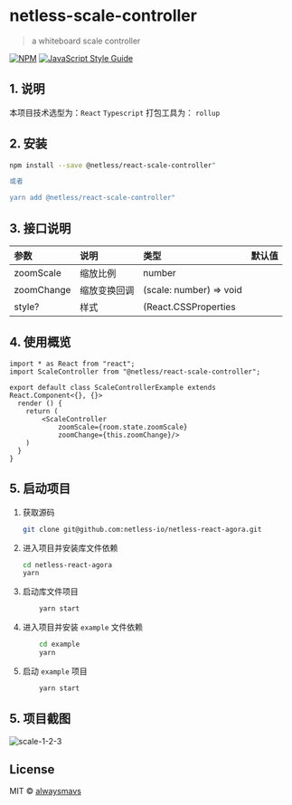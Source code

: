 # netless-scale-controller

> a whiteboard scale controller

[![NPM](https://img.shields.io/npm/v/@netless/react-scale-controller".svg)](https://www.npmjs.com/package/@netless/react-scale-controller") [![JavaScript Style Guide](https://img.shields.io/badge/code_style-standard-brightgreen.svg)](https://standardjs.com)

## 1. 说明

本项目技术选型为：`React` `Typescript`
打包工具为： `rollup`  


## 2. 安装

```bash
npm install --save @netless/react-scale-controller"

或者

yarn add @netless/react-scale-controller"
```
## 3. 接口说明

| 参数                       | 说明               | 类型                                         | 默认值 |
| :------------------------- | :----------------- | :------------------------------------------- | :----: |
| zoomScale       | 缩放比例 | number                            |        |
| zoomChange   | 缩放变换回调 | (scale: number) => void |        |
| style? | 样式 | (React.CSSProperties |        |

## 4. 使用概览

```tsx
import * as React from "react";
import ScaleController from "@netless/react-scale-controller";

export default class ScaleControllerExample extends React.Component<{}, {}> 
  render () {
    return (
        <ScaleController
            zoomScale={room.state.zoomScale}
            zoomChange={this.zoomChange}/>
    )
  }
}
```

## 5. 启动项目

1. 获取源码

    ```bash
    git clone git@github.com:netless-io/netless-react-agora.git
    ```

2. 进入项目并安装库文件依赖

    ```bash
    cd netless-react-agora
    yarn
    ```

3. 启动库文件项目

    ```bash
        yarn start
    ```

4. 进入项目并安装 `example` 文件依赖

    ```bash
        cd example
        yarn
    ```

5. 启动 `example` 项目

    ```bash
        yarn start
    ```

## 5. 项目截图

![scale-1-2-3](https://ohuuyffq2.qnssl.com/scale-1-2-3.png)

## License

MIT © [alwaysmavs](https://github.com/alwaysmavs)
